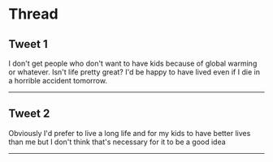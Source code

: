 # Thread

## Tweet 1

I don't get people who don't want to have kids because of global warming or whatever. Isn't life pretty great? I'd be happy to have lived even if I die in a horrible accident tomorrow.

---

## Tweet 2

Obviously I'd prefer to live a long life and for my kids to have better lives than me but I don't think that's necessary for it to be a good idea

---


